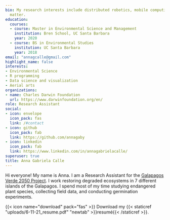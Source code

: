 ```yaml
---
bio: My research interests include distributed robotics, mobile computing and programmable
  matter.
education:
  courses:
  - course: Master in Environmental Science and Management
    institution: Bren School, UC Santa Barbara
    year: 2020
  - course: BS in Environmental Studies 
    institution: UC Santa Barbara
    year: 2018
email: "annagcalle@gmail.com"
highlight_name: false
interests:
- Environmental Science
- R programming
- Data science and visualization
- Aerial arts
organizations:
- name: Charles Darwin Foundation
  url: https://www.darwinfoundation.org/en/
role: Research Assistant
social:
- icon: envelope
  icon_pack: fas
  link: /#contact
- icon: github
  icon_pack: fab
  link: https://github.com/annagaby
- icon: linkedin
  icon_pack: fab
  link: https://www.linkedin.com/in/annagabrielacalle/
superuser: true
title: Anna Gabriela Calle
---
```


Hi everyone! My name is Anna. I am a Research Assistant for the [Galapagos Verde 2050 Project](http://www.galapagosverde2050.com/). I work restoring degraded ecosystems in 7 different islands of the Galapagos. I spend most of my time studying endangered plant species, collecting field data, and conducting germination experiments.

{{< icon name="download" pack="fas" >}} Download my {{< staticref "uploads/6-11-21_resume.pdf" "newtab" >}}resumé{{< /staticref >}}.
